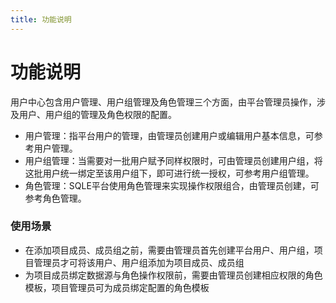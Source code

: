 ```yaml
---
title: 功能说明
---
```


# 功能说明
用户中心包含用户管理、用户组管理及角色管理三个方面，由平台管理员操作，涉及用户、用户组的管理及角色权限的配置。

* 用户管理：指平台用户的管理，由管理员创建用户或编辑用户基本信息，可参考用户管理。
* 用户组管理：当需要对一批用户赋予同样权限时，可由管理员创建用户组，将这批用户统一绑定至该用户组下，即可进行统一授权，可参考用户组管理。
* 角色管理：SQLE平台使用角色管理来实现操作权限组合，由管理员创建，可参考角色管理。

### 使用场景
* 在添加项目成员、成员组之前，需要由管理员首先创建平台用户、用户组，项目管理员才可将该用户、用户组添加为项目成员、成员组
* 为项目成员绑定数据源与角色操作权限前，需要由管理员创建相应权限的角色模板，项目管理员可为成员绑定配置的角色模板
